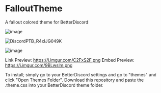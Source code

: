 # FalloutTheme
A fallout colored theme for BetterDiscord

![image](https://user-images.githubusercontent.com/77751671/123928349-af79dc00-d942-11eb-851e-8f32b5d34366.png)

![DiscordPTB_R4xIJG049K](https://user-images.githubusercontent.com/77751671/123928382-b7398080-d942-11eb-87a3-3747c442b7df.png)

![image](https://user-images.githubusercontent.com/77751671/123930315-7c384c80-d944-11eb-98f9-3981bf2e5eaf.png)

Link Preview: https://i.imgur.com/C2FxS2F.png
Embed Preview: https://i.imgur.com/9BLwslm.png

To install; simply go to your BetterDiscord settings and go to "themes" and click "Open Themes Folder". Download this repository and paste the .theme.css into your BetterDiscord theme folder.

